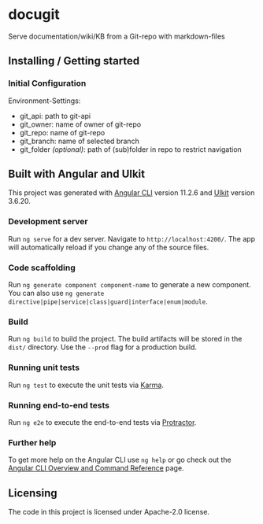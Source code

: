 # docugit

Serve documentation/wiki/KB from a Git-repo with markdown-files

## Installing / Getting started

### Initial Configuration

Environment-Settings:
* git_api: path to git-api
* git_owner: name of owner of git-repo
* git_repo: name of git-repo
* git_branch: name of selected branch
* git_folder _(optional)_: path of (sub)folder in repo to restrict navigation

## Built with Angular and UIkit

This project was generated with [Angular CLI](https://github.com/angular/angular-cli) version 11.2.6 and [UIkit](https://github.com/uikit/uikit) version 3.6.20.

### Development server

Run `ng serve` for a dev server. Navigate to `http://localhost:4200/`. The app will automatically reload if you change any of the source files.

### Code scaffolding

Run `ng generate component component-name` to generate a new component. You can also use `ng generate directive|pipe|service|class|guard|interface|enum|module`.

### Build

Run `ng build` to build the project. The build artifacts will be stored in the `dist/` directory. Use the `--prod` flag for a production build.

### Running unit tests

Run `ng test` to execute the unit tests via [Karma](https://karma-runner.github.io).

### Running end-to-end tests

Run `ng e2e` to execute the end-to-end tests via [Protractor](http://www.protractortest.org/).

### Further help

To get more help on the Angular CLI use `ng help` or go check out the [Angular CLI Overview and Command Reference](https://angular.io/cli) page.

## Licensing

The code in this project is licensed under Apache-2.0 license.
